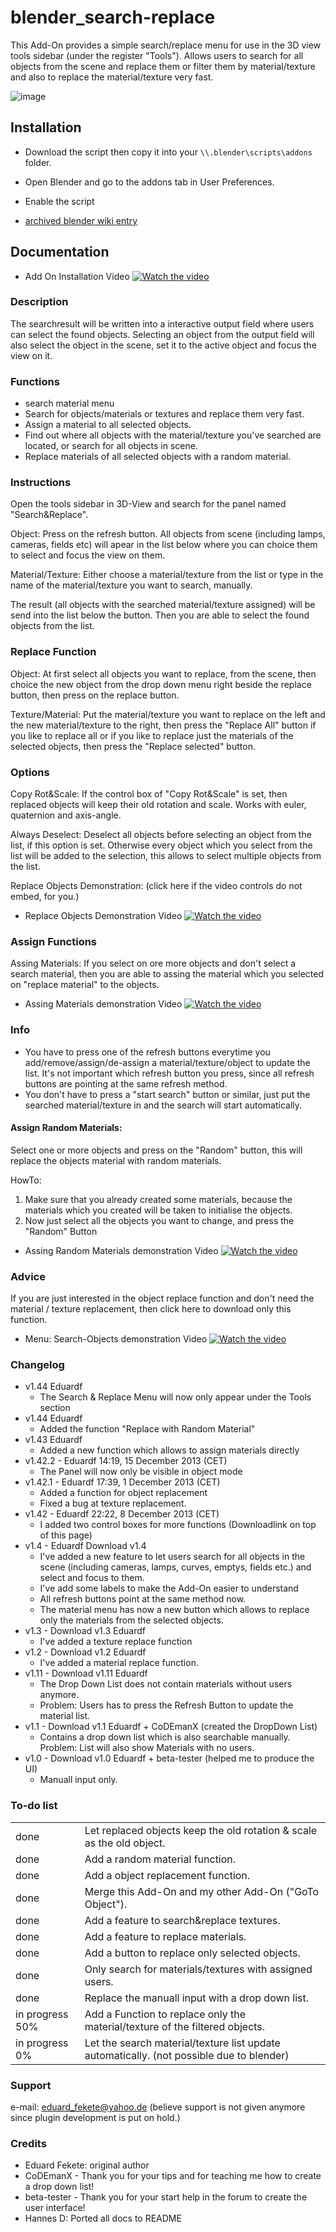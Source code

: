 # blender_search-replace
This Add-On provides a simple search/replace menu for use in the 3D view tools sidebar (under the register "Tools"). Allows users to search for all objects from the scene and replace them or filter them by material/texture and also to replace the material/texture very fast.

![image](https://user-images.githubusercontent.com/3758308/228855706-bb64e860-acf9-4ef7-9fb2-a86a35b77e0e.png)

## Installation

<!-- TODO add download link -->
- Download the script then copy it into your `\\.blender\scripts\addons` folder.
- Open Blender and go to the addons tab in User Preferences.
- Enable the script

- [archived blender wiki entry](https://wiki.blender.org/index.php/Extensions:2.6/Py/Scripts/3D_interaction/Material_Search)

## Documentation

- Add On Installation Video
[![Watch the video](https://img.youtube.com/vi/A-4-8h2WEMk/maxresdefault.jpg)](https://youtu.be/A-4-8h2WEMk)

### Description

The searchresult will be written into a interactive output field where users can select the found objects. Selecting an object from the output field will also select the object in the scene, set it to the active object and focus the view on it.

### Functions
- search material menu
- Search for objects/materials or textures and replace them very fast.
- Assign a material to all selected objects.
- Find out where all objects with the material/texture you've searched are located, or search for all objects in scene.
- Replace materials of all selected objects with a random material.

### Instructions
Open the tools sidebar in 3D-View and search for the panel named "Search&Replace".

Object: Press on the refresh button. All objects from scene (including lamps, cameras, fields etc) will apear in the list below where you can choice them to select and focus the view on them.

Material/Texture: Either choose a material/texture from the list or type in the name of the material/texture you want to search, manually.

The result (all objects with the searched material/texture assigned) will be send into the list below the button. Then you are able to select the found objects from the list.

### Replace Function
Object: At first select all objects you want to replace, from the scene, then choice the new object from the drop down menu right beside the replace button, then press on the replace button.

Texture/Material: Put the material/texture you want to replace on the left and the new material/texture to the right, then press the "Replace All" button if you like to replace all or if you like to replace just the materials of the selected objects, then press the "Replace selected" button.

### Options
Copy Rot&Scale: If the control box of "Copy Rot&Scale" is set, then replaced objects will keep their old rotation and scale. Works with euler, quaternion and axis-angle.

Always Deselect: Deselect all objects before selecting an object from the list, if this option is set. Otherwise every object which you select from the list will be added to the selection, this allows to select multiple objects from the list.

Replace Objects Demonstration: (click here if the video controls do not embed, for you.)

- Replace Objects Demonstration Video
[![Watch the video](https://img.youtube.com/vi/GF-9bIw-EG4/maxresdefault.jpg)](https://youtu.be/GF-9bIw-EG4)

### Assign Functions
Assing Materials: If you select on ore more objects and don't select a search material, then you are able to assing the material which you selected on "replace material" to the objects.


- Assing Materials demonstration Video
[![Watch the video](https://img.youtube.com/vi/PqaX9SbwC5c/maxresdefault.jpg)](https://youtu.be/PqaX9SbwC5c)

### Info
- You have to press one of the refresh buttons everytime you add/remove/assign/de-assign a material/texture/object to update the list. It's not important which refresh button you press, since all refresh buttons are pointing at the same refresh method.
- You don't have to press a "start search" button or similar, just put the searched material/texture in and the search will start automatically.

#### Assign Random Materials: 
Select one or more objects and press on the "Random" button, this will replace the objects material with random materials.

HowTo:
1. Make sure that you already created some materials, because the materials which you created will be taken to initialise the objects.
2. Now just select all the objects you want to change, and press the "Random" Button

- Assing Random Materials demonstration Video
[![Watch the video](https://img.youtube.com/vi/IORkjg7l_E8/maxresdefault.jpg)](https://youtu.be/IORkjg7l_E8)

### Advice
If you are just interested in the object replace function and don't need the material / texture replacement, then click here to download only this function.

- Menu: Search-Objects demonstration Video
[![Watch the video](https://img.youtube.com/vi/Atcw-pv1g1M/maxresdefault.jpg)](https://youtu.be/Atcw-pv1g1M)

### Changelog
- v1.44 Eduardf
    - The Search & Replace Menu will now only appear under the Tools section
- v1.44 Eduardf
    - Added the function "Replace with Random Material"
- v1.43 Eduardf
    - Added a new function which allows to assign materials directly
- v1.42.2 - Eduardf 14:19, 15 December 2013 (CET)
    - The Panel will now only be visible in object mode
- v1.42.1 - Eduardf 17:39, 1 December 2013 (CET)
    - Added a function for object replacement
    - Fixed a bug at texture replacement.
- v1.42 - Eduardf 22:22, 8 December 2013 (CET)
    - I added two control boxes for more functions (Downloadlink on top of this page)
- v1.4 - Eduardf Download v1.4
    - I've added a new feature to let users search for all objects in the scene (including cameras, lamps, curves, emptys, fields etc.) and select and focus to them.
    - I've add some labels to make the Add-On easier to understand
    - All refresh buttons point at the same method now.
    - The material menu has now a new button which allows to replace only the materials from the selected objects.
- v1.3 - Download v1.3 Eduardf
    - I've added a texture replace function
- v1.2 - Download v1.2 Eduardf
    - I've added a material replace function.
- v1.11 - Download v1.11 Eduardf
    - The Drop Down List does not contain materials without users anymore.
    - Problem: Users has to press the Refresh Button to update the material list.
- v1.1 - Download v1.1 Eduardf + CoDEmanX (created the DropDown List)
    - Contains a drop down list which is also searchable manually. Problem: List will also show Materials with no users.
- v1.0 - Download v1.0 Eduardf + beta-tester (helped me to produce the UI)
    - Manuall input only.
    
### To-do list
| | |
|--|--|
|done | Let replaced objects keep the old rotation & scale as the old object.|
|done | Add a random material function.|
|done | Add a object replacement function.|
|done | Merge this Add-On and my other Add-On ("GoTo Object").|
|done | Add a feature to search&replace textures.|
|done | Add a feature to replace materials.|
|done | Add a button to replace only selected objects.|
|done | Only search for materials/textures with assigned users.|
|done | Replace the manuall input with a drop down list.|
|in progress 50% | Add a Function to replace only the material/texture of the filtered objects.|
|in progress 0% | Let the search material/texture list update automatically. (not possible due to blender)|

### Support
e-mail: eduard_fekete@yahoo.de
(believe support is not given anymore since plugin development is put on hold.)

### Credits
- Eduard Fekete: original author
- CoDEmanX - Thank you for your tips and for teaching me how to create a drop down list!
- beta-tester - Thank you for your start help in the forum to create the user interface!
- Hannes D: Ported all docs to README
